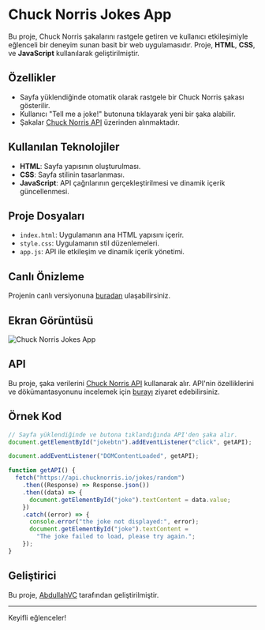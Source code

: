 # Chuck Norris Jokes App

Bu proje, Chuck Norris şakalarını rastgele getiren ve kullanıcı etkileşimiyle eğlenceli bir deneyim sunan basit bir web uygulamasıdır. Proje, **HTML**, **CSS**, ve **JavaScript** kullanılarak geliştirilmiştir.

## Özellikler

- Sayfa yüklendiğinde otomatik olarak rastgele bir Chuck Norris şakası gösterilir.
- Kullanıcı "Tell me a joke!" butonuna tıklayarak yeni bir şaka alabilir.
- Şakalar [Chuck Norris API](https://api.chucknorris.io/) üzerinden alınmaktadır.

## Kullanılan Teknolojiler

- **HTML**: Sayfa yapısının oluşturulması.
- **CSS**: Sayfa stilinin tasarlanması.
- **JavaScript**: API çağrılarının gerçekleştirilmesi ve dinamik içerik güncellenmesi.

## Proje Dosyaları

- `index.html`: Uygulamanın ana HTML yapısını içerir.
- `style.css`: Uygulamanın stil düzenlemeleri.
- `app.js`: API ile etkileşim ve dinamik içerik yönetimi.

## Canlı Önizleme

Projenin canlı versiyonuna [buradan](https://marvelous-chebakia-d1c6af.netlify.app/) ulaşabilirsiniz.

## Ekran Görüntüsü

![Chuck Norris Jokes App](screenshot.png)

## API

Bu proje, şaka verilerini [Chuck Norris API](https://api.chucknorris.io/) kullanarak alır. API'nin özelliklerini ve dökümantasyonunu incelemek için [burayı](https://api.chucknorris.io/) ziyaret edebilirsiniz.

## Örnek Kod

```javascript
// Sayfa yüklendiğinde ve butona tıklandığında API'den şaka alır.
document.getElementById("jokebtn").addEventListener("click", getAPI);

document.addEventListener("DOMContentLoaded", getAPI);

function getAPI() {
  fetch("https://api.chucknorris.io/jokes/random")
    .then((Response) => Response.json())
    .then((data) => {
      document.getElementById("joke").textContent = data.value;
    })
    .catch((error) => {
      console.error("the joke not displayed:", error);
      document.getElementById("joke").textContent =
        "The joke failed to load, please try again.";
    });
}
```

## Geliştirici

Bu proje, [AbdullahVC](https://github.com/AbdullahVC) tarafından geliştirilmiştir.

---

Keyifli eğlenceler!
